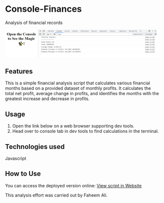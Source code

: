 # Console-Finances
Analysis of financial records

![Example Image](preview.png)

## Features
This is a simple financial analysis script that calculates various financial months based on a provided dataset of monthly profits. It calculates the total net profit, average change in profits, and identifies the months with the greatest increase and decrease in profits.

## Usage

1. Open the link below on a web browser supporting dev tools. 
2. Head over to console tab in dev tools to find calculations in the terminal.

## Technologies used
Javascript

## How to Use
You can access the deployed version online: [View script in Website](https://b70b70.github.io/Console-Finances/)

This analysis effort was carried out by Faheem Ali.
